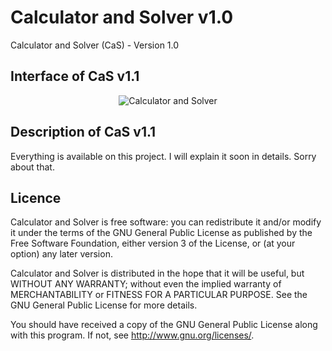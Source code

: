 # Calculator and Solver v1.0
Calculator and Solver (CaS) - Version 1.0

## Interface of CaS v1.1
<p align="center">
 <img src="https://cloud.githubusercontent.com/assets/26347107/24803586/220987a6-1bc5-11e7-8dbe-92bc3f724167.PNG" alt="Calculator and Solver" />
</p>

## Description of CaS v1.1
Everything is available on this project. I will explain it soon in details. Sorry about that.

## Licence
Calculator and Solver is free software: you can redistribute it and/or modify
it under the terms of the GNU General Public License as published by
the Free Software Foundation, either version 3 of the License, or
(at your option) any later version.

Calculator and Solver is distributed in the hope that it will be useful,
but WITHOUT ANY WARRANTY; without even the implied warranty of
MERCHANTABILITY or FITNESS FOR A PARTICULAR PURPOSE.  See the
GNU General Public License for more details.

You should have received a copy of the GNU General Public License
along with this program.  If not, see <http://www.gnu.org/licenses/>.
